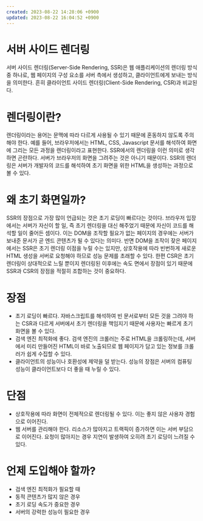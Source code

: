 ```yaml
---
created: 2023-08-22 14:28:06 +0900
updated: 2023-08-22 16:04:52 +0900
---
```


# 서버 사이드 렌더링 

서버 사이드 렌더링(Server-Side Rendering, SSR)은 웹 애플리케이션의 렌더링 방식 중 하나로, 웹 페이지의 구성 요소를 서버 측에서 생성하고, 클라이언트에게 보내는 방식을 의미한다. 흔히 클라이언트 사이드 렌더링(Client-Side Rendering, CSR)과 비교된다.

# 렌더링이란?

렌더링이라는 용어는 문맥에 따라 다르게 사용될 수 있기 때문에 혼동하지 않도록 주의해야 한다. 예를 들어, 브라우저에서는 HTML, CSS, Javascript 문서를 해석하여 화면에 그리는 모든 과정을 렌더링이라고 표현한다. SSR에서의 렌더링을 이런 의미로 생각하면 곤란하다. 서버가 브라우저의 화면을 그려주는 것은 아니기 때문이다. SSR의 렌더링은 서버가 개발자의 코드를 해석하여 초기 화면을 위한 HTML을 생성하는 과정으로 볼 수 있다.

# 왜 초기 화면일까?

SSR의 장점으로 가장 많이 언급되는 것은 초기 로딩이 빠르다는 것이다. 브라우저 입장에서는 서버가 자신이 할 일, 즉 초기 렌더링을 대신 해주었기 때문에 자신이 코드를 해석할 일이 줄어든 셈이다. 이는 DOM을 조작할 필요가 없는 페이지의 경우에는 서버가 보내준 문서가 곧 엔드 콘텐츠가 될 수 있다는 의미다. 반면 DOM을 조작이 잦은 페이지에서는 SSR은 초기 렌더링 이점을 누릴 수는 있지만, 상호작용에 따라 빈번하게 새로운 HTML 생성을 서버로 요청해야 하므로 성능 문제를 초래할 수 있다. 한편 CSR은 초기 렌더링이 상대적으로 느릴 뿐이지 렌더링된 이후에는 속도 면에서 장점이 있기 때문에 SSR과 CSR의 장점을 적절히 조합하는 것이 중요하다.

# 장점

- 초기 로딩이 빠르다. 자바스크립트를 해석하여 빈 문서로부터 모든 것을 그려야 하는 CSR과 다르게 서버에서 초기 렌더링을 책임지기 때문에 사용자는 빠르게 초기 화면을 볼 수 있다.
- 검색 엔진 최적화에 좋다. 검색 엔진의 크롤러는 주로 HTML을 크롤링하는데, 서버에서 미리 만들어진 HTML이 바로 노출되므로 웹 페이지가 담고 있는 정보를 크롤러가 쉽게 수집할 수 있다.
- 클라이언트의 성능이나 호환성에 제약을 덜 받는다. 성능의 장점은 서버의 컴퓨팅 성능이 클라이언트보다 더 좋을 때 누릴 수 있다.

# 단점

- 상호작용에 따라 화면이 전체적으로 렌더링될 수 있다. 이는 좋지 않은 사용자 경험으로 이어진다.
- 웹 서버를 관리해야 한다. 리소스가 많아지고 트랙픽이 증가하면 이는 서버 부담으로 이어진다. 요청이 많아지는 경우 지연이 발생하여 오히려 초기 로딩이 느려질 수 있다.

# 언제 도입해야 할까?

- 검색 엔진 최적화가 필요할 때
- 동적 콘텐츠가 많지 않은 경우
- 초기 로딩 속도가 중요한 경우
- 서버의 강력한 성능이 필요한 경우
